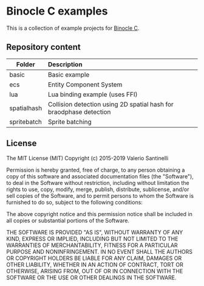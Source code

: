 # Binocle C examples

This is a collection of example projects for [Binocle C](https://github.com/tanis2000/binocle-c).

## Repository content

| Folder      | Description                                                        |
|-------------|:-------------------------------------------------------------------|
| basic       | Basic example                                                      |
| ecs         | Entity Component System                                            |
| lua         | Lua binding example (uses FFI)                                     |
| spatialhash | Collision detection using 2D spatial hash for braodphase detection |
| spritebatch | Sprite batching                                                    |

## License

The MIT License (MIT)
Copyright (c) 2015-2019 Valerio Santinelli

Permission is hereby granted, free of charge, to any person obtaining a copy of this software and associated documentation files (the "Software"), to deal in the Software without restriction, including without limitation the rights to use, copy, modify, merge, publish, distribute, sublicense, and/or sell copies of the Software, and to permit persons to whom the Software is furnished to do so, subject to the following conditions:

The above copyright notice and this permission notice shall be included in all copies or substantial portions of the Software.

THE SOFTWARE IS PROVIDED "AS IS", WITHOUT WARRANTY OF ANY KIND, EXPRESS OR IMPLIED, INCLUDING BUT NOT LIMITED TO THE WARRANTIES OF MERCHANTABILITY, FITNESS FOR A PARTICULAR PURPOSE AND NONINFRINGEMENT. IN NO EVENT SHALL THE AUTHORS OR COPYRIGHT HOLDERS BE LIABLE FOR ANY CLAIM, DAMAGES OR OTHER LIABILITY, WHETHER IN AN ACTION OF CONTRACT, TORT OR OTHERWISE, ARISING FROM, OUT OF OR IN CONNECTION WITH THE SOFTWARE OR THE USE OR OTHER DEALINGS IN THE SOFTWARE.

